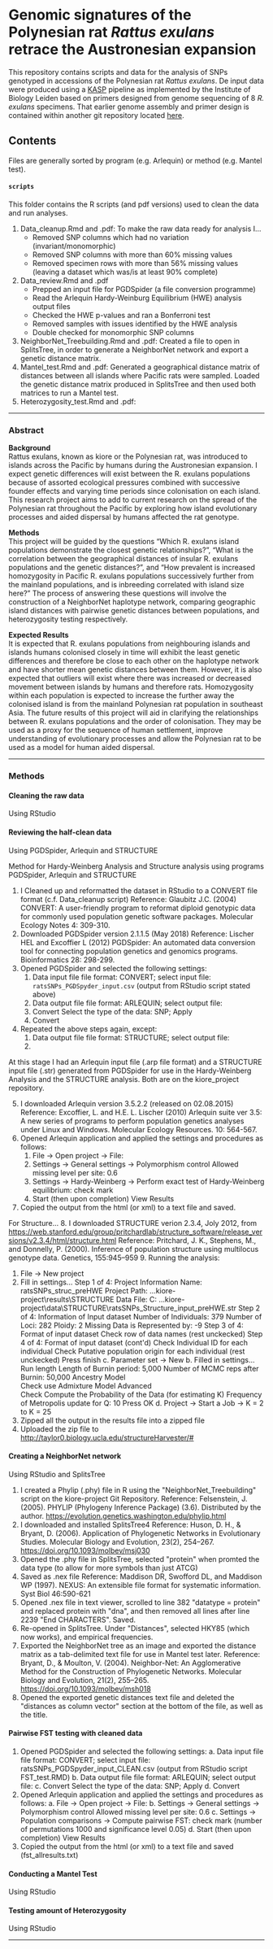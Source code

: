 # Genomic signatures of the Polynesian rat _Rattus exulans_ retrace the Austronesian expansion

This repository contains scripts and data for the analysis of SNPs genotyped in 
accessions of the Polynesian rat _Rattus exulans_. De input data were produced
using a [KASP](https://en.wikipedia.org/wiki/Kompetitive_allele_specific_PCR)
pipeline as implemented by the Institute of Biology Leiden based on primers
designed from genome sequencing of 8 _R. exulans_ specimens. That earlier
genome assembly and primer design is contained within another git repository
located [here](https://github.com/naturalis/changing-invaders).

## Contents

Files are generally sorted by program (e.g. Arlequin) or method (e.g. Mantel 
test). 

#### `scripts`

This folder contains the R scripts (and pdf versions) used to clean the data 
and run analyses.

1. Data_cleanup.Rmd and .pdf: To make the raw data ready for analysis I...  
	- Removed SNP columns which had no variation (invariant/monomorphic)  
	- Removed SNP columns with more than 60% missing values  
	- Removed specimen rows with more than 56% missing values (leaving a dataset 
	  which was/is at least 90% complete)  
2. Data_review.Rmd and .pdf
	- Prepped an input file for PGDSpider (a file conversion programme)  
	- Read the Arlequin Hardy-Weinburg Equilibrium (HWE) analysis output files  
	- Checked the HWE p-values and ran a Bonferroni test  
	- Removed samples with issues identified by the HWE analysis  
	- Double checked for monomorphic SNP columns
2. NeighborNet_Treebuilding.Rmd and .pdf: Created a file to open in SplitsTree, 
   in order to generate a NeighborNet network and export a genetic distance 
   matrix.
3. Mantel_test.Rmd and .pdf: Generated a geographical distance matrix of 
   distances between all islands where Pacific rats were sampled. Loaded the 
   genetic distance matrix produced in SplitsTree and then used both matrices 
   to run a Mantel test.
4. Heterozygosity_test.Rmd and .pdf: 

____


### Abstract

**Background**   
Rattus exulans, known as kiore or the Polynesian rat, was introduced to islands 
across the Pacific by humans during the Austronesian expansion. I expect genetic 
differences will exist between the R. exulans populations because of assorted 
ecological pressures combined with successive founder effects and varying time 
periods since colonisation on each island. This research project aims to add to 
current research on the spread of the Polynesian rat throughout the Pacific by 
exploring how island evolutionary processes and aided dispersal by humans 
affected the rat genotype.  

**Methods**   
This project will be guided by the questions “Which R. exulans island 
populations demonstrate the closest genetic relationships?”, “What is the 
correlation between the geographical distances of insular R. exulans populations 
and the genetic distances?”, and “How prevalent is increased homozygosity in 
Pacific R. exulans populations successively further from the mainland 
populations, and is inbreeding correlated with island size here?” The process of 
answering these questions will involve the construction of a NeighborNet 
haplotype network, comparing geographic island distances with pairwise genetic 
distances between populations, and heterozygosity testing respectively.

**Expected Results**  
It is expected that R. exulans populations from neighbouring islands and islands 
humans colonised closely in time will exhibit the least genetic differences and 
therefore be close to each other on the haplotype network and have shorter mean 
genetic distances between them. However, it is also expected that outliers will 
exist where there was increased or decreased movement between islands by humans 
and therefore rats. Homozygosity within each population is expected to increase 
the further away the colonised island is from the mainland Polynesian rat 
population in southeast Asia. The future results of this project will aid in 
clarifying the relationships between R. exulans populations and the order of 
colonisation. They may be used as a proxy for the sequence of human settlement, 
improve understanding of evolutionary processes and allow the Polynesian rat to 
be used as a model for human aided dispersal.  

____

### Methods  

#### Cleaning the raw data

Using RStudio

#### Reviewing the half-clean data 

Using PGDSpider, Arlequin and STRUCTURE

Method for Hardy-Weinberg Analysis and Structure analysis using programs 
PGDSpider, Arlequin and STRUCTURE

1. I Cleaned up and reformatted the dataset in RStudio to a CONVERT file format 
   (c.f. Data_cleanup script)
	 Reference: Glaubitz J.C. (2004) CONVERT: A user-friendly program to reformat 
	 diploid genotypic data for commonly used population genetic software 
	 packages. Molecular Ecology Notes 4: 309-310.
2. Downloaded PGDSpider version 2.1.1.5 (May 2018)
	 Reference: Lischer HEL and Excoffier L (2012) PGDSpider: An automated data 
	 conversion tool for connecting population genetics and genomics programs. 
	 Bioinformatics 28: 298-299.
3. Opened PGDSpider and selected the following settings:
    1. Data input file file format: CONVERT; select input file: 
	`ratsSNPs_PGDSpyder_input.csv` (output from RStudio script stated above)
    2. Data output file file format: ARLEQUIN; select output file: 
    3. Convert Select the type of the data: SNP; Apply
    4. Convert
4. Repeated the above steps again, except: 
    1. Data output file file format: STRUCTURE; select output file:
    2.

At this stage I had an Arlequin input file (.arp file format) and a STRUCTURE 
input file (.str) generated from PGDSpider for use in the Hardy-Weinberg 
Analysis and the STRUCTURE analysis. Both are on the kiore_project repository.

5. I downloaded Arlequin version 3.5.2.2 (released on 02.08.2015)
	 Reference: Excoffier, L. and H.E. L. Lischer (2010) Arlequin suite ver 3.5: 
	 A new series of programs to perform population genetics analyses under Linux 
	 and Windows. Molecular Ecology Resources. 10: 564-567.
6. Opened Arlequin application and applied the settings and procedures as 
   follows:
   1. File -> Open project -> File: 
   2. Settings -> General settings -> Polymorphism control Allowed missing level per site: 0.6
   3. Settings -> Hardy-Weinberg -> Perform exact test of Hardy-Weinberg equilibrium: check mark
   4. Start (then upon completion) View Results
7. Copied the output from the html (or xml) to a text file and saved.

For Structure...
8. I downloaded STRUCTURE verion 2.3.4, Joly 2012, from https://web.stanford.edu/group/pritchardlab/structure_software/release_versions/v2.3.4/html/structure.html
	Reference: Pritchard, J. K., Stephens, M., and Donnelly, P. (2000). Inference of population structure using
multilocus genotype data. Genetics, 155:945–959
9. Running the analysis:
   1. File -> New project
   2. Fill in settings...
		  Step 1 of 4: Project Information
			  Name: ratsSNPs_struc_preHWE
			  Project Path: ...kiore-project\results\STRUCTURE
			  Data File: C: ...kiore-project\data\STRUCTURE\ratsSNPs_Structure_input_preHWE.str
		  Step 2 of 4: Information of Input dataset
			  Number of Individuals: 379
            Number of Loci: 282
            Ploidy: 2
            Missing Data is Represented by: -9
		  Step 3 of 4: Format of input dataset
			  Check row of data names (rest unckecked)
		  Step 4 of 4: Format of input dataset (cont'd)
			  Check Individual ID for each individual
			  Check Putative population origin for each individual (rest unckecked)
		  Press finish
	 c. Parameter set -> New 
	 b. Filled in settings...
		  Run length
			  Length of Burnin period: 5,000
			  Number of MCMC reps after Burnin: 50,000
		  Ancestry Model         
			  Check use Admixture Model
		  Advanced   
			  Check Compute the Probability of the Data (for estimating K)
            Frequency of Metropolis update for Q: 10
		  Press OK
	 d. Project -> Start a Job -> K = 2 to K = 25
10. Zipped all the output in the results file into a zipped file
11. Uploaded the zip file to http://taylor0.biology.ucla.edu/structureHarvester/#

#### Creating a NeighborNet network

Using RStudio and SplitsTree

1. I created a Phylip (.phy) file in R using the "NeighborNet_Treebuilding" 
   script on the kiore-project Git Repository.
	 Reference: Felsenstein, J. (2005). PHYLIP (Phylogeny Inference Package) (3.6). 
	 Distributed by the author. https://evolution.genetics.washington.edu/phylip.html
2. I downloaded and installed SplitsTree4
	 Reference: Huson, D. H., & Bryant, D. (2006). Application of Phylogenetic 
	 Networks in Evolutionary Studies. Molecular Biology and Evolution, 23(2), 
	 254–267. https://doi.org/10.1093/molbev/msj030
2. Opened the .phy file in SplitsTree, selected "protein" when promted the data 
   type (to allow for more symbols than just ATCG)
3. Saved as .nex file
	 Reference: Maddison DR, Swofford DL, and Maddison WP (1997). NEXUS: An 
	 extensible file format for systematic information. Syst Biol 46:590-621
4. Opened .nex file in text viewer, scrolled to line 382 "datatype = protein" 
   and replaced protein with "dna", and then removed all lines after line 2239 
   "End CHARACTERS". Saved.
5. Re-opened in SplitsTree. Under "Distances", selected HKY85 (which now works), 
   and empirical frequencies.
6. Exported the NeighborNet tree as an image and exported the distance matrix as 
   a tab-delimited text file for use in Mantel test later.
	 Reference: Bryant, D., & Moulton, V. (2004). Neighbor-Net: An Agglomerative 
	 Method for the Construction of Phylogenetic Networks. Molecular Biology and 
	 Evolution, 21(2), 255–265. https://doi.org/10.1093/molbev/msh018
7. Opened the exported genetic distances text file and deleted the "distances as 
   column vector" section at the bottom of the file, as well as the title.

#### Pairwise FST testing with cleaned data

1. Opened PGDSpider and selected the following settings:
	 a. Data input file file format: CONVERT; select input file: 
	    ratsSNPs_PGDSpyder_input_CLEAN.csv (output from RStudio script FST_test.RMD)
	 b. Data output file file format: ARLEQUIN; select output file: 
	 c. Convert Select the type of the data: SNP; Apply
	 d. Convert
2. Opened Arlequin application and applied the settings and procedures as follows:
	 a. File -> Open project -> File: 
	 b. Settings -> General settings -> Polymorphism control Allowed missing level 
	    per site: 0.6
	 c. Settings -> Population comparisons -> Compute pairwise FST: check mark 
	    (number of permutations 1000 and significance level 0.05)
	 d. Start (then upon completion) View Results
7. Copied the output from the html (or xml) to a text file and saved (fst_allresults.txt)

#### Conducting a Mantel Test

Using RStudio

#### Testing amount of Heterozygosity

Using RStudio

____
